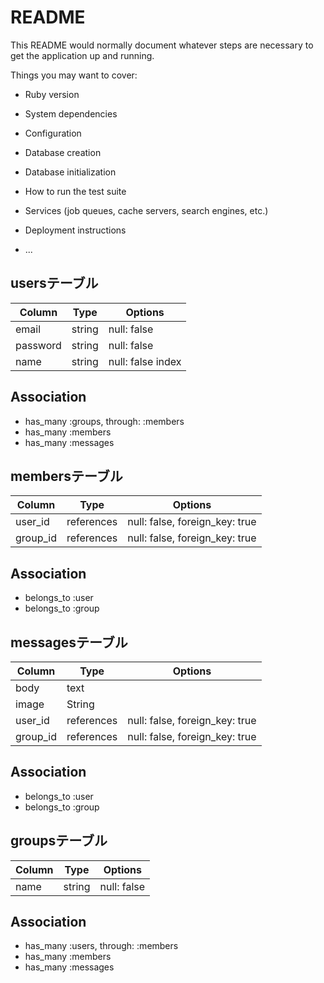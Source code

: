 # README

This README would normally document whatever steps are necessary to get the
application up and running.

Things you may want to cover:

* Ruby version

* System dependencies

* Configuration

* Database creation

* Database initialization

* How to run the test suite

* Services (job queues, cache servers, search engines, etc.)

* Deployment instructions

* ...
## usersテーブル 
|Column|Type|Options|
|------|----|-------|
|email|string|null: false|
|password|string|null: false|
|name|string|null: false index|
## Association
- has_many :groups, through: :members
- has_many :members
- has_many :messages
  
## membersテーブル
|Column|Type|Options|
|------|----|-------|
|user_id|references|null: false, foreign_key: true|
|group_id|references|null: false, foreign_key: true|
## Association
- belongs_to :user
- belongs_to :group

## messagesテーブル 
|Column|Type|Options|
|------|----|-------|
|body|text|
|image|String|
|user_id|references|null: false, foreign_key: true|
|group_id|references|null: false, foreign_key: true|
## Association
- belongs_to :user
- belongs_to :group

## groupsテーブル 
|Column|Type|Options|
|------|----|-------|
|name|string|null: false|
## Association
- has_many :users, through: :members
- has_many :members
- has_many :messages